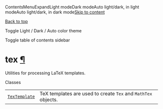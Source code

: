 ContentsMenuExpandLight modeDark modeAuto light/dark, in light modeAuto light/dark, in dark mode[Skip to content](https://docs.manim.community/en/stable/reference/manim.utils.tex.html#furo-main-content)

[Back to top](https://docs.manim.community/en/stable/reference/manim.utils.tex.html#)

Toggle Light / Dark / Auto color theme

Toggle table of contents sidebar

# tex [¶](https://docs.manim.community/en/stable/reference/manim.utils.tex.html\#module-manim.utils.tex "Link to this heading")

Utilities for processing LaTeX templates.

Classes

|     |     |
| --- | --- |
| [`TexTemplate`](https://docs.manim.community/en/stable/reference/manim.utils.tex.TexTemplate.html#manim.utils.tex.TexTemplate "manim.utils.tex.TexTemplate") | TeX templates are used to create `Tex` and `MathTex` objects. |